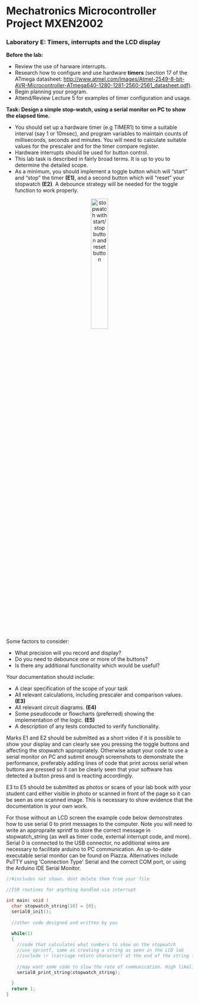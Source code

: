 # Mechatronics Microcontroller Project MXEN2002

### Laboratory E: Timers, interrupts and the LCD display

**Before the lab:**
- Review the use of harware interrupts.
- Research how to configure and use hardware **timers** (section 17 of the ATmega datasheet: http://www.atmel.com/Images/Atmel-2549-8-bit-AVR-Microcontroller-ATmega640-1280-1281-2560-2561_datasheet.pdf).
- Begin planning your program.
- Attend/Review Lecture 5 for examples of timer configuration and usage.

**Task: Design a simple stop-watch, using a serial monitor on PC to show the elapsed time.**
- You should set up a hardware timer (e.g TIMER1) to time a suitable interval (say 1 or 10msec), and program variables to maintain counts of milliseconds, seconds and minutes. You will need to calculate suitable values for the prescaler and for the timer compare register.
- Hardware interrupts should be used for button control.
- This lab task is described in fairly broad terms. It is up to you to determine the detailed scope.
- As a minimum, you should implement a toggle button which will “start” and “stop” the timer **(E1)**, and a second button which will “reset” your stopwatch **(E2)**. A debounce strategy will be needed for the toggle function to work properly.

<p align="center"> <img src="https://cdn.rawgit.com/mxeng/mcp-docs/58d989b29e79487f61872b26bb9f59bde3d672a8/labs/stopwatch.svg" alt="stopwatch with start/stop button and reset button" width="30%"> </p>

Some factors to consider:
- What precision will you record and display?
- Do you need to debounce one or more of the buttons?
- Is there any additional functionality which would be useful?

Your documentation should include:
- A clear specification of the scope of your task
- All relevant calculations, including prescaler and comparison values. **(E3)**
- All relevant circuit diagrams. **(E4)**
- Some pseudocode or flowcharts (preferred) showing the implementation of the logic. **(E5)**
- A description of any tests conducted to verify functionality. 

Marks E1 and E2 should be submitted as a short video if it is possible to show your display and can clearly see you pressing the toggle buttons and affecting the stopwatch appropriately. Otherwise adapt your code to use a serial monitor on PC and submit enough screenshots to demonstrate the performance, preferably adding lines of code that print across serial when buttons are pressed so it can be clearly seen that your software has detected a button press and is reacting accordingly.

E3 to E5 should be submitted as photos or scans of your lab book with your student card either visible in photo or scanned in front of the page so it can be seen as one scanned image. This is necessary to show evidence that the documentation is your own work.

For those without an LCD screen the example code below demonstrates how to use serial 0 to print messages to the computer. Note you will need to write an appropraite sprintf to store the correct message in stopwatch_string (as well as timer code, external interrupt code, and more). Serial 0 is connected to the USB connector, no additional wires are necessary to facilitate arduino to PC communication. An up-to-date executable serial monitor can be found on Piazza. Alternatives include PuTTY using 'Connection Type' Serial and the correct COM port, or using the Arduino IDE Serial Monitor.
```c
//#includes not shown. dont delete them from your file

//ISR routines for anything handled via interrupt

int main( void )
  char stopwatch_string[10] = {0};
  serial0_init();
  
  //other code designed and written by you
  
  while(1)
  {
    //code that calculates what numbers to show on the stopwatch
    //use sprintf, same as creating a string as seen in the LCD lab
    //include \r (carriage return character) at the end of the string format
    
    //may want some code to slow the rate of communication. High likelihood of spam.
    serial0_print_string(stopwatch_string);
    
  }
  return 1;
}
 ```
  
